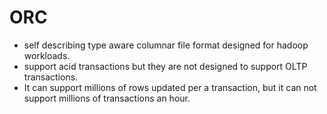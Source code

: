 # ORC
- self describing type aware columnar file format designed for hadoop workloads.
- support acid transactions but they are not designed to support OLTP transactions.
- It can support millions of rows updated per a transaction, but it can not support millions of transactions an hour.